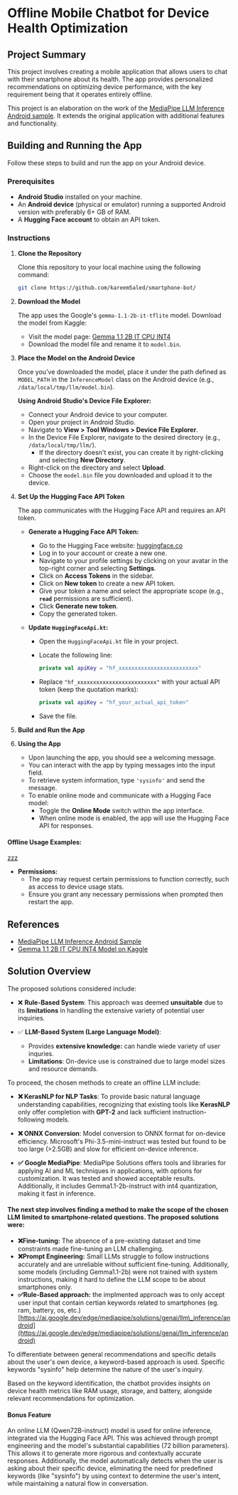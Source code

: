 # Offline Mobile Chatbot for Device Health Optimization

## Project Summary

This project involves creating a mobile application that allows users to chat with their smartphone about its health. The app provides personalized recommendations on optimizing device performance, with the key requirement being that it operates entirely offline.


This project is an elaboration on the work of the [MediaPipe LLM Inference Android sample](https://github.com/google-ai-edge/mediapipe-samples/tree/main/examples/llm_inference/android). It extends the original application with additional features and functionality.

## Building and Running the App

Follow these steps to build and run the app on your Android device.

### Prerequisites

- **Android Studio** installed on your machine.
- An **Android device** (physical or emulator) running a supported Android version with preferably 6+ GB of RAM.
- A **Hugging Face account** to obtain an API token.

### Instructions

1. **Clone the Repository**

   Clone this repository to your local machine using the following command:

   ```bash
   git clone https://github.com/kareem5aled/smartphone-bot/
   
2. **Download the Model**

   The app uses the Google's `gemma-1.1-2b-it-tflite` model. Download the model from Kaggle:

   - Visit the model page: [Gemma 1.1 2B IT CPU INT4](https://www.kaggle.com/models/google/gemma/tfLite/gemma-1.1-2b-it-cpu-int4)
   - Download the model file and rename it to `model.bin`.

3. **Place the Model on the Android Device**

   Once you've downloaded the model, place it under the path defined as `MODEL_PATH` in the `InferenceModel` class on the Android device (e.g., `/data/local/tmp/llm/model.bin`).

   **Using Android Studio's Device File Explorer:**

   - Connect your Android device to your computer.
   - Open your project in Android Studio.
   - Navigate to **View > Tool Windows > Device File Explorer**.
   - In the Device File Explorer, navigate to the desired directory (e.g., `/data/local/tmp/llm/`).
     - If the directory doesn't exist, you can create it by right-clicking and selecting **New Directory**.
   - Right-click on the directory and select **Upload**.
   - Choose the `model.bin` file you downloaded and upload it to the device.


4. **Set Up the Hugging Face API Token**

   The app communicates with the Hugging Face API and requires an API token.

   - **Generate a Hugging Face API Token:**
     - Go to the Hugging Face website: [huggingface.co](https://huggingface.co/)
     - Log in to your account or create a new one.
     - Navigate to your profile settings by clicking on your avatar in the top-right corner and selecting **Settings**.
     - Click on **Access Tokens** in the sidebar.
     - Click on **New token** to create a new API token.
     - Give your token a name and select the appropriate scope (e.g., **`read`** permissions are sufficient).
     - Click **Generate new token**.
     - Copy the generated token.

   - **Update `HuggingFaceApi.kt`:**
     - Open the `HuggingFaceApi.kt` file in your project.
     - Locate the following line:

       ```kotlin
       private val apiKey = "hf_xxxxxxxxxxxxxxxxxxxxxxxxx"
       ```

     - Replace `"hf_xxxxxxxxxxxxxxxxxxxxxxxxx"` with your actual API token (keep the quotation marks):

       ```kotlin
       private val apiKey = "hf_your_actual_api_token"
       ```

     - Save the file.

5. **Build and Run the App**

6. **Using the App**

   - Upon launching the app, you should see a welcoming message.
   - You can interact with the app by typing messages into the input field.
   - To retrieve system information, type `'sysinfo'` and send the message.
   - To enable online mode and communicate with a Hugging Face model:
     - Toggle the **Online Mode** switch within the app interface.
     - When online mode is enabled, the app will use the Hugging Face API for responses.
    
#### Offline Usage Examples:
[zzz](./llm_inference.png)

- **Permissions:**
  - The app may request certain permissions to function correctly, such as access to device usage stats.
  - Ensure you grant any necessary permissions when prompted then restart the app.


## References

- [MediaPipe LLM Inference Android Sample](https://github.com/google-ai-edge/mediapipe-samples/tree/main/examples/llm_inference/android)
- [Gemma 1.1 2B IT CPU INT4 Model on Kaggle](https://www.kaggle.com/models/google/gemma/tfLite/gemma-1.1-2b-it-cpu-int4)


## Solution Overview

The proposed solutions considered include:

- ❌ **Rule-Based System**: This approach was deemed **unsuitable** due to its **limitations** in handling the extensive variety of potential user inquiries.

- ✅ **LLM-Based System (Large Language Model)**:

  - Provides **extensive knowledge:** can handle wiede variety of user inquries.
  - **Limitations**: On-device use is constrained due to large model sizes and resource demands.

To proceed, the chosen methods to create an offline LLM include:

- **❌ KerasNLP for NLP Tasks**: To provide basic natural language understanding capabilities, recognizing that existing tools like **KerasNLP** only offer completion with **GPT-2** and lack sufficient instruction-following models.

- **❌ ONNX Conversion**: Model conversion to ONNX format for on-device efficiency. Microsoft's Phi-3.5-mini-instruct was tested but found to be too large (>2.5GB) and slow for efficient on-device inference.

- **✅ Google MediaPipe**: MediaPipe Solutions offers tools and libraries for applying AI and ML techniques in applications, with options for customization. It was tested and showed acceptable results. Additionally, it includes Gemma1.1-2b-instruct with int4 quantization, making it fast in inference.

#### The next step involves finding a method to make the scope of the chosen LLM limited to smartphone-related questions. The proposed solutions were:

- **❌Fine-tuning:** The absence of a pre-existing dataset and time constraints made fine-tuning an LLM challenging.
- **❌Prompt Engineering:** Small LLMs struggle to follow instructions accurately and are unreliable without sufficient fine-tuning. Additionally, some models (including Gemma1.1-2b) were not trained with system instructions, making it hard to define the LLM scope to be about smartphones only. 
- **✅Rule-Based approach:** the implmented approach was to only accept user input that contain certian keywords related to smartphones (eg. ram, battery, os, etc.) \
  [https://ai.google.dev/edge/mediapipe/solutions/genai/llm\_inference/android](https://ai.google.dev/edge/mediapipe/solutions/genai/llm_inference/android)

To differentiate between general recommendations and specific details about the user's own device, a keyword-based approach is used. Specific keywords "sysinfo" help determine the nature of the user's inquiry. 

Based on the keyword identification, the chatbot provides insights on device health metrics like RAM usage, storage, and battery, alongside relevant recommendations for optimization.

#### Bonus Feature

An online LLM (Qwen72B-instruct) model is used for online inference, integrated via the Hugging Face API. This was achieved through prompt engineering and the model's substantial capabilities (72 billion parameters). This allows it to generate more rigorous and contextually accurate responses. Additionally, the model automatically detects when the user is asking about their specific device, eliminating the need for predefined keywords (like "sysinfo") by using context to determine the user's intent, while maintaining a natural flow in conversation.

